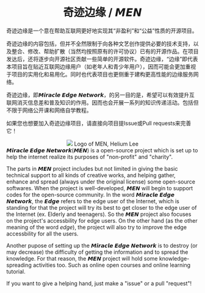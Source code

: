 <div style='text-align: center;'><h1>奇迹边缘 / 𝙈𝙀𝙉</h1></div>

奇迹边缘是一个意在帮助互联网更好地实现其“非盈利”和“公益”性质的开源项目。

奇迹边缘的内容包括，但并不全然限制于向各种文艺创作提供必要的技术支持，以及整合、修改、帮助扩散（当然均按照原有的许可协议）已有的开源作品。在项目发达后，还将逐步向开源社区贡献一些简单的开源软件。奇迹边缘，“边缘”即代表本项目旨在贴近互联网边缘用户（如老年人和青少年用户），因而可能会更加重视于项目的实用化和易用化。同时也代表项目也更侧重于建构更高性能的边缘服务网络。

奇迹边缘，即𝙈𝙞𝙧𝙖𝙘𝙡𝙚 𝙀𝙙𝙜𝙚 𝙉𝙚𝙩𝙬𝙤𝙧𝙠，的另一目的是，希望可以有效提升互联网消灭信息差和普及知识的作用。因而也会开展一系列的知识传递活动。包括但不限于网络公开课和网络自学教程。

如果您也想要加入奇迹边缘项目，请直接向项目提Issue或Pull requests来完善它！
<div align="center"><img src="https://cnfiles.xhwork.top:65534/static/img/menimage2.svg" />
Logo of MEN, Helium Lee
</div>
𝙈𝙞𝙧𝙖𝙘𝙡𝙚 𝙀𝙙𝙜𝙚 𝙉𝙚𝙩𝙬𝙤𝙧𝙠(𝙈𝙀𝙉) is a open-source project which is set up to help the internet realize its purposes of "non-profit" and "charity".

The parts in 𝙈𝙀𝙉 project includes but not limited in giving the basic technical support to all kinds of creative works, and helping gather, enhance and spread (always under the original license) some open-source softwares. When the project is well-developed, 𝙈𝙀𝙉 will begin to support codes for the open-source community. In the word 𝙈𝙞𝙧𝙖𝙘𝙡𝙚 𝙀𝙙𝙜𝙚 𝙉𝙚𝙩𝙬𝙤𝙧𝙠, the 𝙀𝙙𝙜𝙚 refers to the edge user of the Internet, which is standing for that the project will try its best to get closer to the edge user of the Internet (ex. Elderly and teenagers). So the 𝙈𝙀𝙉 project also focuses on the project's accessbility for edge users. On the other hand (as the other meaning of the word *edge*), the project will also try to improve the edge accessbility for all the users.

Another pupose of setting up the 𝙈𝙞𝙧𝙖𝙘𝙡𝙚 𝙀𝙙𝙜𝙚 𝙉𝙚𝙩𝙬𝙤𝙧𝙠 is to destroy (or may decrease) the difficulty of getting the information and to spread the knowledge. For that reason, the 𝙈𝙀𝙉 project will hold some knowledge-spreading activities too. Such as online open courses and online learning tutorial.

If you want to give a helping hand, just make a "issue" or a pull "request"!

